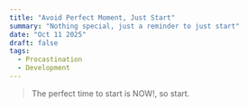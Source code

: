 ```yaml
---
title: "Avoid Perfect Moment, Just Start"
summary: "Nothing special, just a reminder to just start"
date: "Oct 11 2025"
draft: false
tags:
  - Procastination
  - Development
---
```


> The perfect time to start is NOW!, so start.
